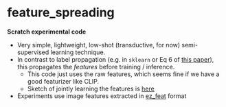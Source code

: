 # feature_spreading

__Scratch experimental code__

- Very simple, lightweight, low-shot (transductive, for now) semi-supervised learning technique.
- In contrast to label propagation (e.g. in `sklearn` or Eq 6 of [this paper](https://arxiv.org/pdf/1904.04717.pdf)), this propagates the _features_ before training / inference.
  - This code just uses the raw features, which seems fine if we have a good featurizer like CLIP.
  - Sketch of jointly learning the features is [here](https://github.com/bkj/ez_ppnp/blob/cas/main.py#L115)
- Experiments use image features extracted in [ez_feat](https://github.com/jataware/ez_feat) format

